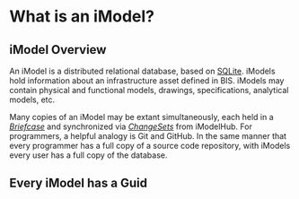 # What is an iModel?

## iModel Overview

An iModel is a distributed relational database, based on [SQLite](https://www.sqlite.org/index.html). iModels hold information about an infrastructure asset defined in BIS. iModels may contain physical and functional models, drawings, specifications, analytical models, etc.

Many copies of an iModel may be extant simultaneously, each held in a [*Briefcase*](../learning/backend/Briefcases) and synchronized via [*ChangeSets*](../learning/backend/ChangeSets) from iModelHub. For programmers, a helpful analogy is Git and GitHub. In the same manner that every programmer has a full copy of a source code repository, with iModels every user has a full copy of the database.

## Every iModel has a Guid